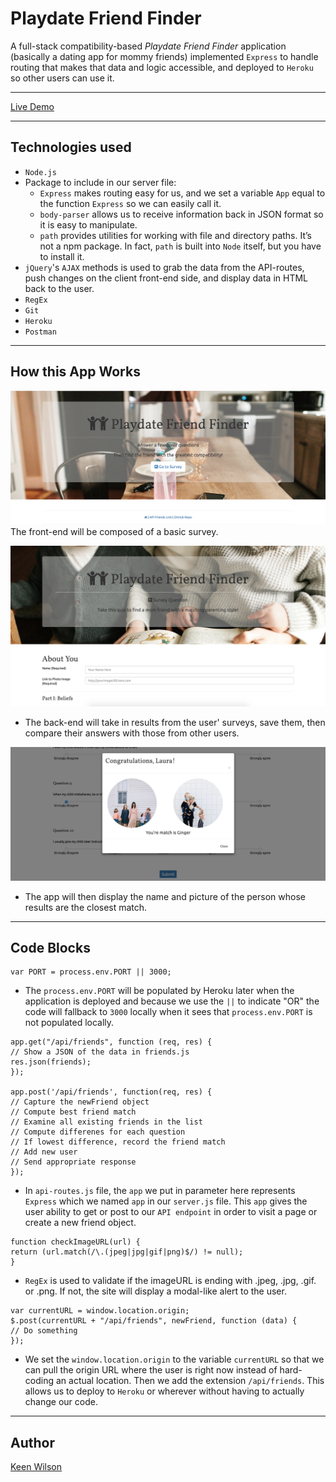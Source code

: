 # Playdate Friend Finder

A full-stack compatibility-based  _Playdate Friend Finder_ application (basically a dating app for mommy friends) implemented `Express` to handle routing that makes that data and logic accessible, and deployed to `Heroku` so other users can use it.

---
[Live Demo](https://guarded-fortress-95261.herokuapp.com  "Playdate Friend Finder")

---
## Technologies used
* `Node.js`
* Package to include in our server file:
    * `Express` makes routing easy for us, and we set a variable `App` equal to the function `Express` so we can easily call it.
    * `body-parser` allows us to receive information back in JSON format so it is easy to manipulate.
    * `path` provides utilities for working with file and directory paths. It’s not a npm package. In fact, `path` is built into `Node` itself, but you have to install it. 
* `jQuery`'s `AJAX` methods is used to grab the data from the API-routes, push changes on the client front-end side,  and display data in HTML back to the user.
* `RegEx` 
* `Git`
* `Heroku`
* `Postman` 

---
## How this App Works

![Homepage](./screenshots/friendfinder-home.png)
The front-end will be composed of a basic survey.

![Survey](./screenshots/friendfinder-survey.png)
* The back-end will take in results from the user' surveys, save them, then compare their answers with those from other users.

![Congrats](./screenshots/friendfinder-congrats.png)
* The app will then display the name and picture of the person whose results are the closest match. 

---
## Code Blocks

```
var PORT = process.env.PORT || 3000;
```
* The `process.env.PORT` will be populated by Heroku later when the application is deployed and because we use the `||` to indicate "OR" the code will fallback to `3000` locally when it sees that `process.env.PORT` is not populated locally.

```
app.get("/api/friends", function (req, res) {
// Show a JSON of the data in friends.js
res.json(friends);
});

app.post('/api/friends', function(req, res) {
// Capture the newFriend object
// Compute best friend match
// Examine all existing friends in the list
// Compute differenes for each question
// If lowest difference, record the friend match
// Add new user
// Send appropriate response
});
```
* In `api-routes.js` file, the `app` we put in parameter here represents `Express` which we named `app` in our `server.js` file. This `app` gives the user ability to get or post to our `API endpoint` in order to visit a page or create a new friend object.

```
function checkImageURL(url) {
return (url.match(/\.(jpeg|jpg|gif|png)$/) != null);
}
```
* `RegEx` is used to validate if the imageURL is ending with .jpeg, .jpg, .gif. or .png. If not, the site will display a modal-like alert to the user.


```
var currentURL = window.location.origin;
$.post(currentURL + "/api/friends", newFriend, function (data) {
// Do something
});
```
* We set the `window.location.origin` to the variable `currentURL` so that we can pull the origin URL where the user is right now instead of hard-coding an actual location. Then we add the extension `/api/friends`. This allows us to deploy to `Heroku` or wherever without having to actually change our code.

---
## Author

[Keen Wilson](https://keenwilson.com "Keen Wilson's Portfolio")
